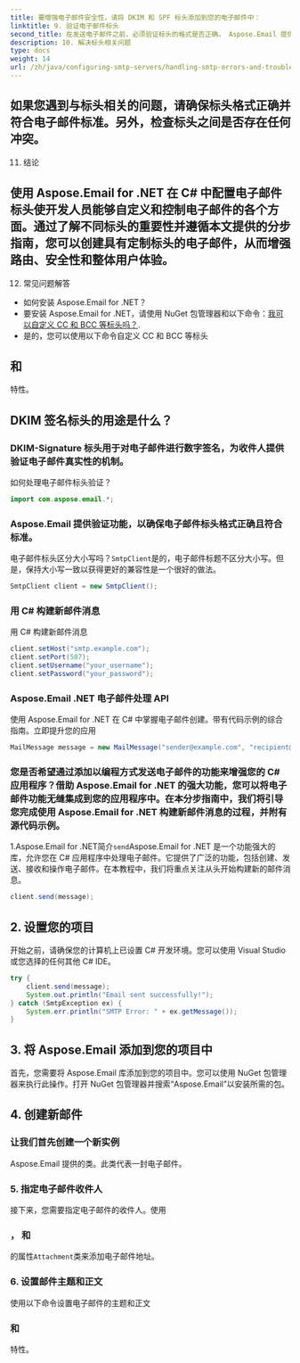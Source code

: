 ```yaml
---
title: 要增强电子邮件安全性，请将 DKIM 和 SPF 标头添加到您的电子邮件中：
linktitle: 9. 验证电子邮件标头
second_title: 在发送电子邮件之前，必须验证标头的格式是否正确。 Aspose.Email 提供验证功能以确保符合电子邮件标准。
description: 10. 解决标头相关问题
type: docs
weight: 14
url: /zh/java/configuring-smtp-servers/handling-smtp-errors-and-troubleshooting/
---
```


## 如果您遇到与标头相关的问题，请确保标头格式正确并符合电子邮件标准。另外，检查标头之间是否存在任何冲突。

11. 结论

## 使用 Aspose.Email for .NET 在 C# 中配置电子邮件标头使开发人员能够自定义和控制电子邮件的各个方面。通过了解不同标头的重要性并遵循本文提供的分步指南，您可以创建具有定制标头的电子邮件，从而增强路由、安全性和整体用户体验。

12. 常见问题解答

- 如何安装 Aspose.Email for .NET？
- 要安装 Aspose.Email for .NET，请使用 NuGet 包管理器和以下命令：[我可以自定义 CC 和 BCC 等标头吗？](https://releases.aspose.com/email/java/).
- 是的，您可以使用以下命令自定义 CC 和 BCC 等标头

## 和

特性。

## DKIM 签名标头的用途是什么？

### DKIM-Signature 标头用于对电子邮件进行数字签名，为收件人提供验证电子邮件真实性的机制。

如何处理电子邮件标头验证？

```java
import com.aspose.email.*;
```

### Aspose.Email 提供验证功能，以确保电子邮件标头格式正确且符合标准。

电子邮件标头区分大小写吗？`SmtpClient`是的，电子邮件标题不区分大小写。但是，保持大小写一致以获得更好的兼容性是一个很好的做法。

```java
SmtpClient client = new SmtpClient();
```

### 用 C# 构建新邮件消息

用 C# 构建新邮件消息

```java
client.setHost("smtp.example.com");
client.setPort(587);
client.setUsername("your_username");
client.setPassword("your_password");
```

### Aspose.Email .NET 电子邮件处理 API

使用 Aspose.Email for .NET 在 C# 中掌握电子邮件创建。带有代码示例的综合指南。立即提升您的应用

```java
MailMessage message = new MailMessage("sender@example.com", "recipient@example.com", "Subject", "Body of the email.");
```

### 您是否希望通过添加以编程方式发送电子邮件的功能来增强您的 C# 应用程序？借助 Aspose.Email for .NET 的强大功能，您可以将电子邮件功能无缝集成到您的应用程序中。在本分步指南中，我们将引导您完成使用 Aspose.Email for .NET 构建新邮件消息的过程，并附有源代码示例。

1.Aspose.Email for .NET简介`send`Aspose.Email for .NET 是一个功能强大的库，允许您在 C# 应用程序中处理电子邮件。它提供了广泛的功能，包括创建、发送、接收和操作电子邮件。在本教程中，我们将重点关注从头开始构建新的邮件消息。

```java
client.send(message);
```

## 2. 设置您的项目

开始之前，请确保您的计算机上已设置 C# 开发环境。您可以使用 Visual Studio 或您选择的任何其他 C# IDE。

```java
try {
    client.send(message);
    System.out.println("Email sent successfully!");
} catch (SmtpException ex) {
    System.err.println("SMTP Error: " + ex.getMessage());
}
```

## 3. 将 Aspose.Email 添加到您的项目中

首先，您需要将 Aspose.Email 库添加到您的项目中。您可以使用 NuGet 包管理器来执行此操作。打开 NuGet 包管理器并搜索“Aspose.Email”以安装所需的包。

## 4. 创建新邮件

### 让我们首先创建一个新实例

Aspose.Email 提供的类。此类代表一封电子邮件。

### 5. 指定电子邮件收件人

接下来，您需要指定电子邮件的收件人。使用

### ， 和

的属性`Attachment`类来添加电子邮件地址。

### 6. 设置邮件主题和正文

使用以下命令设置电子邮件的主题和正文

### 和

特性。